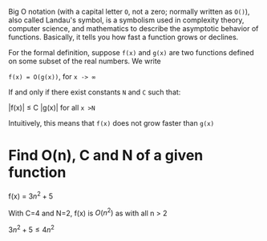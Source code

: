 Big O notation (with a capital letter ``O``, not a zero; normally written as ``O()``), also called Landau's symbol, is a symbolism used in complexity theory, computer science, and mathematics to describe the asymptotic behavior of functions. Basically, it tells you how fast a function grows or declines.

For the formal definition, suppose ``f(x)`` and ``g(x)`` are two functions defined on some subset of the real numbers. We write

``f(x) = O(g(x))``, for ``x -> ∞``

If and only if there exist constants ``N`` and ``C`` such that:

|f(x)| ≤ C |g(x)| for all ``x >N``

Intuitively, this means that ``f(x)`` does not grow faster than ``g(x)``

# Find O(n), C and N of a given function

f(x) = ${3n^2 + 5}$

With C=4 and N=2, f(x) is ${O(n^2)}$ as with all n > 2

${3n^2 + 5 \le 4n^2}$